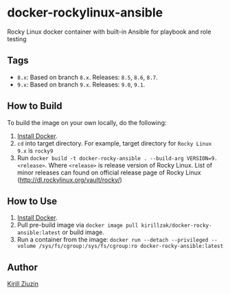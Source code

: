 # docker-rockylinux-ansible
Rocky Linux docker container with built-in Ansible for playbook and role testing 

## Tags
- `8.x`: Based on branch `8.x`. Releases: `8.5`, `8.6`, `8.7`.
- `9.x`: Based on branch `9.x`. Releases: `9.0`, `9.1`.

## How to Build

To build the image on your own locally, do the following:

  1. [Install Docker](https://docs.docker.com/engine/installation/).
  2. `cd` into target directory. For example, target directory for `Rocky Linux 9.x` is `rocky9`
  3. Run `docker build -t docker-rocky-ansible . --build-arg VERSION=9.<release>`. Where `<release>` is release version of Rocky Linux. List of minor releases can found on official release page of Rocky Linux (http://dl.rockylinux.org/vault/rocky/)

  ## How to Use

  1. [Install Docker](https://docs.docker.com/engine/installation/).
  2. Pull pre-build image via `docker image pull kirillzak/docker-rocky-ansible:latest` or build image.
  3. Run a container from the image: `docker run --detach --privileged --volume /sys/fs/cgroup:/sys/fs/cgroup:ro docker-rocky-ansible:latest`

## Author

[Kirill Ziuzin](https://kirill-zak.ru/)